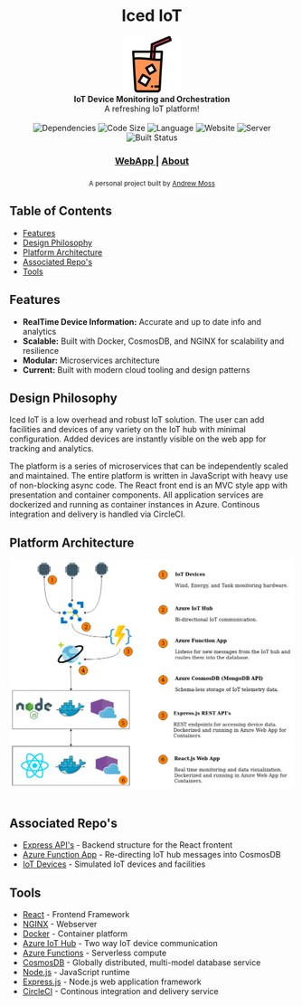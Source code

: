 <h1 align="center">Iced IoT</h1>

<div align="center">
  <img src="public/ice-tea-color.png" alt="Logo" width="100" height="100"/>
</div>
<div align="center">
  <strong>IoT Device Monitoring and Orchestration</strong>
</div>
<div align="center">
  A refreshing IoT platform!
</div>

<br />

<div align="center">
  <!-- Dependencies -->
  <a>
    <img src="https://img.shields.io/david/agmoss/iced-iot" alt="Dependencies" />
  </a>
  <!-- Size -->
  <a>
    <img src="https://img.shields.io/github/languages/code-size/agmoss/iced-iot" alt="Code Size" />
  </a>
  <!-- Language -->
  <a>
    <img src="https://img.shields.io/github/languages/top/agmoss/iced-iot" alt="Language" />
  </a>
  <!-- Website -->
  <a>
    <img src="https://img.shields.io/website?down_color=red&down_message=down&up_color=orange&up_message=up&url=https%3A%2F%2Ficediot.com%2F" alt="Website" />
  </a>
  <!-- Server -->
  <a>
    <img src="https://img.shields.io/website?down_color=red&down_message=down&label=server&up_color=orange&up_message=up&url=https%3A%2F%2Fiotsimbackend.azurewebsites.net%2Fapi%2Fdevices%2Ffacility%2Ffacility_01%2Ftype%2Ftank%3Flast%3Dtrue" alt="Server" />
  </a>
  <!--CircleCI Build -->
  <a>
    <img src="https://img.shields.io/circleci/build/github/agmoss/iced-iot/master" alt="Built Status">
  </a>
</div>

<div align="center">
  <h3>
    <a href="https://icediot.com/">
      WebApp
    </a>
    <span> | </span>
    <a href="https://icediot.com/about">
      About
    </a>
  </h3>
</div>

<div align="center">
  <sub>A personal project built by
  <a href="https://github.com/agmoss">Andrew Moss</a>
</div>

## Table of Contents
- [Features](#features)
- [Design Philosophy](#design-philosophy)
- [Platform Architecture](#platform-architecture)
- [Associated Repo's](#associated-repo's)
- [Tools](#tools)

## Features
- __RealTime Device Information:__ Accurate and up to date info and analytics
- __Scalable:__ Built with Docker, CosmosDB, and NGINX for scalability and resilience
- __Modular:__ Microservices architecture
- __Current:__ Built with modern cloud tooling and design patterns

## Design Philosophy
Iced IoT is a low overhead and robust IoT solution. The user can add facilities and devices of any variety on the IoT hub with minimal configuration. Added devices are instantly visible on the web app for tracking and analytics. 

The platform is a series of microservices that can be independently scaled and maintained. The entire platform is written in JavaScript with heavy use of non-blocking async code. The React front end is an MVC style app with presentation and container components. All application services are dockerized and running as container instances in Azure. Continous integration and delivery is handled via CircleCI. 

## Platform Architecture
<div align="center">
  <a>
    <img src="public/system-dark.png" alt="Architecture" />
  </a> 
</div>
<br />

## Associated Repo's
- [Express API's](https://github.com/agmoss/iotsimbackend) - Backend structure for the React frontent
- [Azure Function App](https://github.com/agmoss/IotHub_EventHub_MongoDB) - Re-directing IoT hub messages into CosmosDB
- [IoT Devices](https://github.com/agmoss/iot-simulation) - Simulated IoT devices and facilities

## Tools
- [React](https://reactjs.org/) - Frontend Framework
- [NGINX](https://www.nginx.com/) - Webserver
- [Docker](https://www.docker.com/) - Container platform
- [Azure IoT Hub](https://azure.microsoft.com/en-ca/services/iot-hub/) - Two way IoT device communication
- [Azure Functions](https://docs.microsoft.com/en-us/azure/azure-functions/) - Serverless compute
- [CosmosDB](https://azure.microsoft.com/en-ca/services/cosmos-db/) - Globally distributed, multi-model database service
- [Node.js](https://nodejs.org/en/) - JavaScript runtime
- [Express.js](https://expressjs.com/) - Node.js web application framework
- [CircleCI](https://circleci.com/) - Continous integration and delivery service